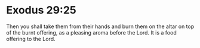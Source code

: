# Exodus 29:25

Then you shall take them from their hands and burn them on the altar on top of the burnt offering, as a pleasing aroma before the Lord. It is a food offering to the Lord.
